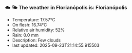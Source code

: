 ### ☁️ 🌤️  The weather in Florianópolis is: Florianópolis

- Temperature: 17.57°C
- On flesh: 16.74°C
- Relative air humidity: 52%
- Rain: 0.0 mm
- Description: Few clouds
- last updated: 2025-09-23T21:14:55.915503
